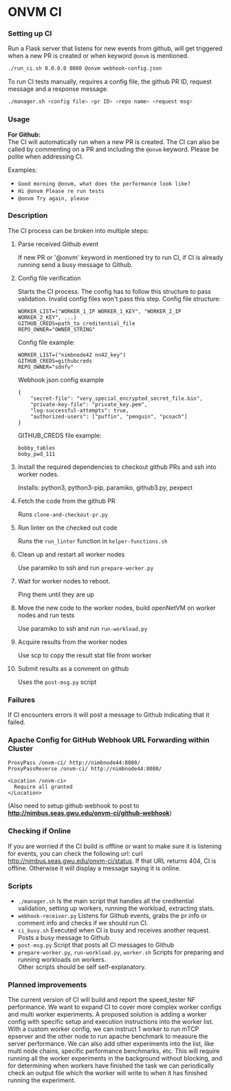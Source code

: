 # ONVM CI

### Setting up CI
Run a Flask server that listens for new events from github, will get triggered when a new PR is created or when keyword `@onvm` is mentioned.  
```sh
./run_ci.sh 0.0.0.0 8080 @onvm webhook-config.json
```

To run CI tests manually, requires a config file, the github PR ID, request message and a response message.  
```sh
./manager.sh <config file> <pr ID> <repo name> <request msg>
```  

### Usage
**For Github:**  
The CI will automatically run when a new PR is created. The CI can also be called by commenting on a PR and including the `@onvm` keyword. Please be polite when addressing CI.   

Examples:  
 - `Good morning @onvm, what does the performance look like?`  
 - `Hi @onvm Please re run tests`  
 - `@onvm Try again, please`  

### Description
The CI process can be broken into multiple steps:
1. Parse received Github event

    If new PR or '@onvm' keyword in mentioned try to run CI, if CI is already running send a busy message to Github.

2. Config file verification

    Starts the CI process. The config has to follow this structure to pass validation. Invalid config files won't pass this step.
    Config file structure:
    ```
    WORKER_LIST=("WORKER_1_IP WORKER_1_KEY", "WORKER_2_IP WORKER_2_KEY", ...)
    GITHUB_CREDS=path_to_creditential_file
    REPO_OWNER="OWNER_STRING"
    ```

    Config file example:
    ```
    WORKER_LIST=("nimbnode42 nn42_key")
    GITHUB_CREDS=githubcreds
    REPO_OWNER="sdnfv"
    ```

    Webhook json config example
    ```
    {
        "secret-file": "very_special_encrypted_secret_file.bin",
        "private-key-file": "private_key.pem", 
        "log-successful-attempts": true,
        "authorized-users": ["puffin", "penguin", "pcoach"]
    }
    ```

    GITHUB_CREDS file example:
    ```
    bobby_tables
    boby_pwd_111
    ```

3. Install the required dependencies to checkout github PRs and ssh into worker nodes.

    Installs: python3, python3-pip, paramiko, github3.py, pexpect

4. Fetch the code from the github PR

    Runs `clone-and-checkout-pr.py`

5. Run linter on the checked out code

    Runs the `run_linter` function in `helper-functions.sh`

6. Clean up and restart all worker nodes

    Use paramiko to ssh and run `prepare-worker.py`

7. Wait for worker nodes to reboot.

    Ping them until they are up

8. Move the new code to the worker nodes, build openNetVM on worker nodes and run tests

    Use paramiko to ssh and run `run-workload.py`

9. Acquire results from the worker nodes

    Use scp to copy the result stat file from worker

10. Submit results as a comment on github

    Uses the `post-msg.py` script

### Failures
If CI encounters errors it will post a message to Github indicating that it failed.

### Apache Config for GitHub Webhook URL Forwarding within Cluster

```
ProxyPass /onvm-ci/ http://nimbnode44:8080/
ProxyPassReverse /onvm-ci/ http://nimbnode44:8080/

<Location /onvm-ci>
  Require all granted
</Location>
```  
(Also need to setup github webhook to post to **http://nimbus.seas.gwu.edu/onvm-ci/github-webhook**)

### Checking if Online

If you are worried if the CI build is offline or want to make sure it is listening for events, you can check the following url: curl http://nimbus.seas.gwu.edu/onvm-ci/status.  If that URL returns 404, CI is offline.  Otherwise it will display a message saying it is online.

### Scripts
 - `./manager.sh` Is the main script that handles all the creditential validation, setting up workers, running the workload, extracting stats.
 - `webhook-receiver.py` Listens for Github events, grabs the pr info or comment info and checks if we should run CI.
 - `ci_busy.sh` Executed when CI is busy and receives another request. Posts a busy message to Github
 - `post-msg.py` Script that posts all CI messages to Github
 - `prepare-worker.py`, `run-workload.py`, `worker.sh` Scripts for preparing and running workloads on workers.  
Other scripts should be self self-explanatory. 

### Planned improvements
The current version of CI will build and report the speed_tester NF performance. We want to expand CI to cover more complex worker configs and multi worker experiments. A proposed solution is adding a worker config with specific setup and execution instructions into the worker list. With a custom worker config, we can instruct 1 worker to run mTCP epserver and the other node to run apache benchmark to measure the server performance. We can also add other experiments into the list, like multi node chains, specific performance benchmarks, etc. This will require running all the worker experiments in the background without blocking, and for determining when workers have finished the task we can periodically check an output file which the worker will write to when it has finished running the experiment. 

